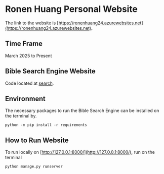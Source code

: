 # Ronen Huang Personal Website
The link to the website is [https://ronenhuang24.azurewebsites.net](https://ronenhuang24.azurewebsites.net).

## Time Frame
March 2025 to Present

## Bible Search Engine Website
Code located at [search](search).

## Environment
The necessary packages to run the Bible Search Engine can be installed on the terminal by.
```commandline
python -m pip install -r requirements
```

## How to Run Website
To run locally on [http://127.0.0.1:8000/](http://127.0.0.1:8000/), run on the terminal
```commandline
python manage.py runserver
```